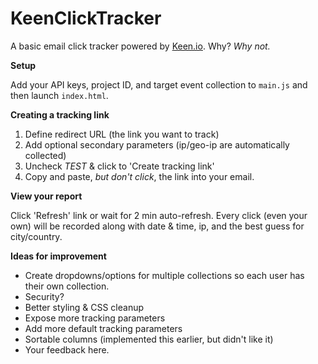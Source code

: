 KeenClickTracker
================

A basic email click tracker powered by [Keen.io](http://keen.io). Why? _Why not._

**Setup**

Add your API keys, project ID, and target event collection to `main.js` and then launch `index.html`.

**Creating a tracking link**

1. Define redirect URL (the link you want to track)
2. Add optional secondary parameters (ip/geo-ip are automatically collected)
3. Uncheck _TEST_ & click to 'Create tracking link'
4. Copy and paste, _but don't click_, the link into your email.

**View your report**

Click 'Refresh' link or wait for 2 min auto-refresh. Every click (even your own) will be recorded along with date & time, ip, and the best guess for city/country.

**Ideas for improvement**

- Create dropdowns/options for multiple collections so each user has their own collection.
- Security?
- Better styling & CSS cleanup
- Expose more tracking parameters
- Add more default tracking parameters
- Sortable columns (implemented this earlier, but didn't like it)
- Your feedback here.
